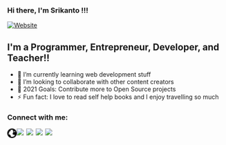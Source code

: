 ### Hi there, I'm Srikanto !!!
[![Website](https://img.shields.io/website?label=Srikanto&style=for-the-badge&url=https%3A%2F%2Fcodestackr.com)](https://srikanto.me)

## I'm a Programmer, Entrepreneur, Developer, and Teacher!!

- 🌱 I’m currently learning web development stuff
- 👯 I’m looking to collaborate with other content creators
- 🥅 2021 Goals: Contribute more to Open Source projects
- ⚡ Fun fact: I love to read self help books and I enjoy travelling so much

### Connect with me:

<a href ="https://srikanto.me" target="_blank" ><img align="left"  width="22px" alt ='srikanto.me|srikanto' src="https://raw.githubusercontent.com/iconic/open-iconic/master/svg/globe.svg" /></a>
<a href ="https://fb.com/srikanto-rajbongshi" target="_blank"> <img align="left"  width="22px" src="https://cdn.jsdelivr.net/npm/simple-icons@v3/icons/youtube.svg" /> </a>
<a href ="https://youtube.com/0gJI6X-5KOxGOY99mptvHw" target="_blank"><img align="left"  width="22px" src="https://cdn.jsdelivr.net/npm/simple-icons@v3/icons/twitter.svg" /></a>
<a href ="https://www.instagram.com/srikantorajbongshi/" target="_blank" ><img align="left"  width="22px" src="https://cdn.jsdelivr.net/npm/simple-icons@v3/icons/linkedin.svg" /></a>
<a href ="https://linkedin.com/in/srikanto-rajbongshi" target="_blank" ><img align="left"  width="22px" src="https://cdn.jsdelivr.net/npm/simple-icons@v3/icons/instagram.svg" /></a>

